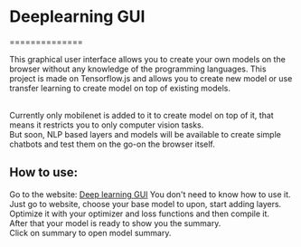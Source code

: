 # Deeplearning GUI
==============

This graphical user interface allows you to create your own models on the browser without any knowledge of the programming languages.
This project is made on Tensorflow.js and allows you to create new model or use transfer learning to create model on top of existing models.  
<br>

Currently only mobilenet is added to it to create model on top of it, that means it restricts you to only computer vision tasks.  
But soon, NLP based layers and models will be available to create simple chatbots and test them on the go-on the browser itself.  

## How to use:  
Go to the website: [Deep learning GUI](https://prashant9316.github.io/Deep-learning-GUI/)
You don't need to know how to use it.  
Just go to website, choose your base model to upon, start adding layers.  
Optimize it with your optimizer and loss functions and then compile it.  
After that your model is ready to show you the summary.  
Click on summary to open model summary.  